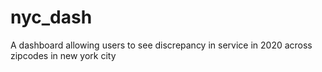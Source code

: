# nyc_dash
A dashboard allowing users to see discrepancy in service in 2020 across zipcodes in new york city
